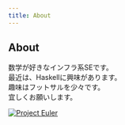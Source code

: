 ```yaml
---
title: About
---
```

<article>

# About

数学が好きなインフラ系SEです。  
最近は、Haskellに興味があります。  
趣味はフットサルを少々です。  
宜しくお願いします。  

[![Project Euler](https://projecteuler.net/profile/IMOKURI.png)](https://projecteuler.net/)  

</article>

